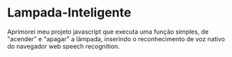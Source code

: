 # Lampada-Inteligente
Aprimorei meu projeto javascript que executa uma função simples, de "acender" e "apagar" a lâmpada, inserindo o reconhecimento de voz nativo do navegador web speech recognition.
